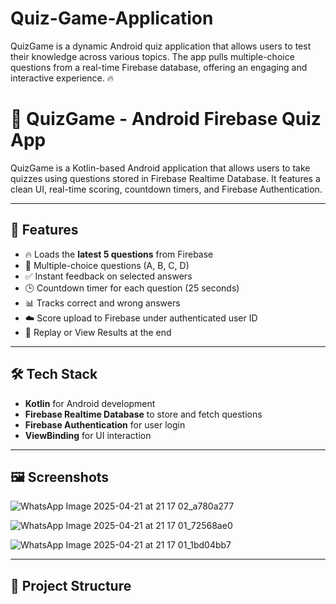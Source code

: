 # Quiz-Game-Application
QuizGame is a dynamic Android quiz application that allows users to test their knowledge across various topics. The app pulls multiple-choice questions from a real-time Firebase database, offering an engaging and interactive experience.  🔥 


# 📱 QuizGame - Android Firebase Quiz App

QuizGame is a Kotlin-based Android application that allows users to take quizzes using questions stored in Firebase Realtime Database. It features a clean UI, real-time scoring, countdown timers, and Firebase Authentication.

---

## 🚀 Features

- 🔥 Loads the **latest 5 questions** from Firebase
- 🧠 Multiple-choice questions (A, B, C, D)
- ✅ Instant feedback on selected answers
- 🕒 Countdown timer for each question (25 seconds)
- 📊 Tracks correct and wrong answers
- ☁️ Score upload to Firebase under authenticated user ID
- 🔁 Replay or View Results at the end

---

## 🛠️ Tech Stack

- **Kotlin** for Android development  
- **Firebase Realtime Database** to store and fetch questions  
- **Firebase Authentication** for user login  
- **ViewBinding** for UI interaction

---

## 🖼️ Screenshots
![WhatsApp Image 2025-04-21 at 21 17 02_a780a277](https://github.com/user-attachments/assets/6d91d6ee-9ea1-4e77-8fe4-911a3a0e5e6a)

>  
![WhatsApp Image 2025-04-21 at 21 17 01_72568ae0](https://github.com/user-attachments/assets/39955010-e300-4fd8-ac24-38ab03d64b38)
> 
![WhatsApp Image 2025-04-21 at 21 17 01_1bd04bb7](https://github.com/user-attachments/assets/af842428-60e0-4337-8e44-b2e367a53d38)

---

## 📂 Project Structure

